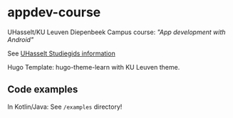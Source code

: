 # appdev-course

UHasselt/KU Leuven Diepenbeek Campus course: _"App development with Android"_

See [UHasselt Studiegids information](https://www.uhasselt.be/studiegids?n=4&a=2020&i=3291)

Hugo Template: hugo-theme-learn with KU Leuven theme. 

## Code examples

In Kotlin/Java: See `/examples` directory!
